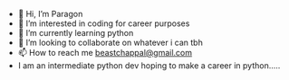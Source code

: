 - 👋 Hi, I’m Paragon
- 👀 I’m interested in coding for career purposes
- 🌱 I’m currently learning python
- 💞️ I’m looking to collaborate on whatever i can tbh
- 📫 How to reach me beastchappal@gmail.com
- I am an intermediate python dev hoping to make a career in python.....
